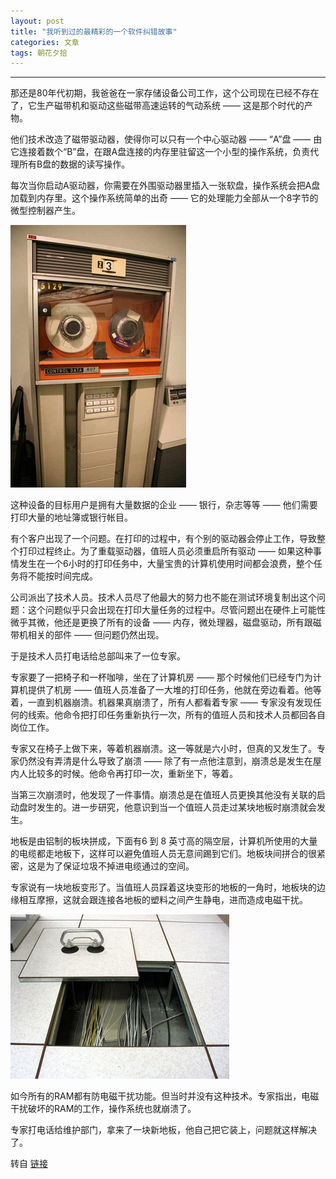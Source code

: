 ```yaml
---
layout: post
title: "我听到过的最精彩的一个软件纠错故事"
categories: 文章
tags: 朝花夕拾
---
```



---
那还是80年代初期，我爸爸在一家存储设备公司工作，这个公司现在已经不存在了，它生产磁带机和驱动这些磁带高速运转的气动系统 —— 这是那个时代的产物。

他们技术改造了磁带驱动器，使得你可以只有一个中心驱动器 —— “A”盘 —— 由它连接着数个“B”盘，在跟A盘连接的内存里驻留这一个小型的操作系统，负责代理所有B盘的数据的读写操作。

每次当你启动A驱动器，你需要在外围驱动器里插入一张软盘，操作系统会把A盘加载到内存里。这个操作系统简单的出奇 —— 它的处理能力全部从一个8字节的微型控制器产生。

[![](/album/other/cidaigui.jpg)](/album/other/cidaigui.jpg) 

这种设备的目标用户是拥有大量数据的企业 —— 银行，杂志等等 —— 他们需要打印大量的地址簿或银行帐目。

有个客户出现了一个问题。在打印的过程中，有个别的驱动器会停止工作，导致整个打印过程终止。为了重载驱动器，值班人员必须重启所有驱动 —— 如果这种事情发生在一个6小时的打印任务中，大量宝贵的计算机使用时间都会浪费，整个任务将不能按时间完成。

公司派出了技术人员。技术人员尽了他最大的努力也不能在测试环境复制出这个问题：这个问题似乎只会出现在打印大量任务的过程中。尽管问题出在硬件上可能性微乎其微，他还是更换了所有的设备 —— 内存，微处理器，磁盘驱动，所有跟磁带机相关的部件 —— 但问题仍然出现。

于是技术人员打电话给总部叫来了一位专家。

专家要了一把椅子和一杯咖啡，坐在了计算机房 —— 那个时候他们已经专门为计算机提供了机房 —— 值班人员准备了一大堆的打印任务，他就在旁边看着。他等着，一直到机器崩溃。机器果真崩溃了，所有人都看着专家 —— 专家没有发现任何的线索。他命令把打印任务重新执行一次，所有的值班人员和技术人员都回各自岗位工作。

专家又在椅子上做下来，等着机器崩溃。这一等就是六小时，但真的又发生了。专家仍然没有弄清是什么导致了崩溃 —— 除了有一点他注意到，崩溃总是发生在屋内人比较多的时候。他命令再打印一次，重新坐下，等着。

当第三次崩溃时，他发现了一件事情。崩溃总是在值班人员更换其他没有关联的启动盘时发生的。进一步研究，他意识到当一个值班人员走过某块地板时崩溃就会发生。

地板是由铝制的板块拼成，下面有6 到 8 英寸高的隔空层，计算机所使用的大量的电缆都走地板下，这样可以避免值班人员无意间踢到它们。地板块间拼合的很紧密，这是为了保证垃圾不掉进电缆通过的空间。

专家说有一块地板变形了。当值班人员踩着这块变形的地板的一角时，地板块的边缘相互摩擦，这就会跟连接各地板的塑料之间产生静电，进而造成电磁干扰。

[![](/album/other/diban.jpg)](/album/other/diban.jpg) 

如今所有的RAM都有防电磁干扰功能。但当时并没有这种技术。专家指出，电磁干扰破坏的RAM的工作，操作系统也就崩溃了。

专家打电话给维护部门，拿来了一块新地板，他自己把它装上，问题就这样解决了。

转自 [链接](http://www.aqee.net/the-best-debugging-story-i-ve-ever-heard)